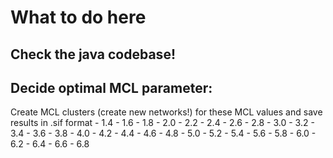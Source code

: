 # What to do here
## Check the java codebase!
## Decide optimal MCL parameter:
Create MCL clusters (create new networks!) for these MCL values and save results
in .sif format
    - 1.4
    - 1.6
    - 1.8
    - 2.0
    - 2.2
    - 2.4
    - 2.6
    - 2.8
    - 3.0
    - 3.2
    - 3.4
    - 3.6
    - 3.8
    - 4.0
    - 4.2
    - 4.4
    - 4.6
    - 4.8
    - 5.0
    - 5.2
    - 5.4
    - 5.6
    - 5.8
    - 6.0
    - 6.2
    - 6.4
    - 6.6
    - 6.8
